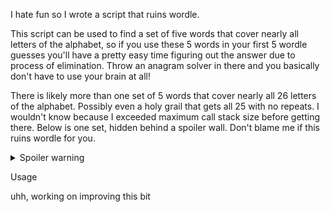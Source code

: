 I hate fun so I wrote a script that ruins wordle. 

This script can be used to find a set of five words that cover nearly all letters of the alphabet, so if you use these 5 words in your first 5 wordle guesses you'll have a pretty easy time figuring out the answer due to process of elimination. Throw an anagram solver in there and you basically don't have to use your brain at all!

There is likely more than one set of 5 words that cover nearly all 26 letters of the alphabet. Possibly even a holy grail that gets all 25 with no repeats. I wouldn't know because I exceeded maximum call stack size before getting there. Below is one set, hidden behind a spoiler wall. Don't blame me if this ruins wordle for you.

<details>
  <summary>Spoiler warning</summary>
    abets
    flick
    grown
    jumpy
    vozhd (not even english, but apparently it's a scrabble word  ¯\_(ツ)_/¯ )

    Q and X will be your only letters that haven't been ruled in or out, so your final guess should be fairly straightforward. 

</details>

Usage

uhh, working on improving this bit
